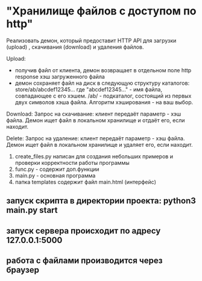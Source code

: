 # "Хранилище файлов с доступом по http"

Реализовать демон, который предоставит HTTP API для загрузки (upload) ,
скачивания (download) и удаления файлов.

Upload:
- получив файл от клиента, демон возвращает в отдельном поле http
response хэш загруженного файла
- демон сохраняет файл на диск в следующую структуру каталогов:
store/ab/abcdef12345...
где "abcdef12345..." - имя файла, совпадающее с его хэшем.
/ab/ - подкаталог, состоящий из первых двух символов хэша файла.
Алгоритм хэширования - на ваш выбор.

Download:
Запрос на скачивание: клиент передаёт параметр - хэш файла. Демон ищет
файл в локальном хранилище и отдаёт его, если находит.

Delete:
Запрос на удаление: клиент передаёт параметр - хэш файла. Демон ищет
файл в локальном хранилище и удаляет его, если находит.

1. create_files.py написан для создания небольших примеров и проверки корректности работы программы
2. func.py - содержит доп.функции
3. main.py - основная программа
4. папка templates содержит файл main.html (интерфейс)

## запуск скрипта в директории проекта: python3 main.py start
## запуск сервера происходит по адресу 127.0.0.1:5000
## работа с файлами производится через браузер
